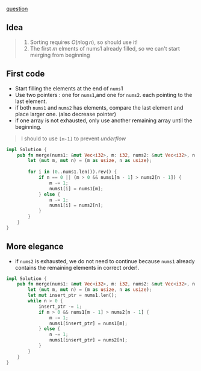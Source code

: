 [question](https://leetcode.com/problems/merge-sorted-array/description/)

## Idea
> 1. Sorting requires $O(n \log n)$, so  should use it!
> 2. The first $m$  elments of nums1 already filled, so we can't start merging from beginning



## First code

- Start filling the elements at the end of `nums`1 
- Use two pointers :  one for `nums1`,and  one for `nums2`. each pointing to the last element.
- if both `nums1` and `nums2` has elements, compare the last element and place larger one. (also decrease pointer)
- if one array is not exhausted, only use another remaining array until the beginning.

> I should  to use `[m-1]` to prevent *underflow*

```rust
impl Solution {  
    pub fn merge(nums1: &mut Vec<i32>, m: i32, nums2: &mut Vec<i32>, n: i32) {  
        let (mut m, mut n) = (m as usize, n as usize);  
  
        for i in (0..nums1.len()).rev() {  
            if n == 0 || (m > 0 && nums1[m - 1] > nums2[n - 1]) {  
                m -= 1;  
                nums1[i] = nums1[m];  
            } else {  
                n -= 1;  
                nums1[i] = nums2[n];  
            }  
        }  
    }  
}
```

## More elegance

- if `nums2` is exhausted, we do not need to continue because `nums1` already contains the remaining elements in correct order!.

```rust
impl Solution {
    pub fn merge(nums1: &mut Vec<i32>, m: i32, nums2: &mut Vec<i32>, n: i32) {
        let (mut m, mut n) = (m as usize, n as usize);
        let mut insert_ptr = nums1.len();
        while n > 0 {
            insert_ptr -= 1;
            if m > 0 && nums1[m - 1] > nums2[n - 1] {
                m -= 1;
                nums1[insert_ptr] = nums1[m];
            } else {
                n -= 1;
                nums1[insert_ptr] = nums2[n];
            }
        }
    }
}
```